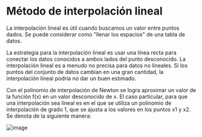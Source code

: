 # Método de interpolación lineal

La interpolación lineal es útil cuando buscamos un valor entre puntos dados. Se puede considerar como "llenar los espacios" de una tabla de datos.

La estrategia para la interpolación lineal es usar una línea recta para conectar los datos conocidos a ambos lados del punto desconocido. La interpolación lineal es a menudo no precisa para datos no lineales. Si los puntos del conjunto de datos cambian en una gran cantidad, la interpolación lineal podría no dar un buen estimado.

Con el polinomio de interpolación de Newton se logra aproximar un valor de la función f(x) en un valor desconocido de x. El caso particular, para que una interpolación sea lineal es en el que se utiliza un polinomio de interpolación de grado 1, que se ajusta a los valores en los puntos x1 y x2. Se denota de la siguiente manera:

![image](https://github.com/22030130/Numerical-Methods-/assets/147437999/93c390e2-525c-4c3d-b5d0-58ccbde5c5cc)
